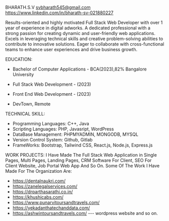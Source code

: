 BHARATH.S.V
svbharath545@gmail.com
https://www.linkedin.com/in/bharath-sv-021880227

Results-oriented and highly motivated Full Stack Web Developer with over 1 year of experience in digital adworks. A dedicated professional with a strong passion for creating dynamic and user-friendly web applications. Excels in leveraging technical skills and creative problem-solving abilities to contribute to innovative solutions. Eager to collaborate with cross-functional teams to enhance user experiences and drive business growth.

EDUCATION:
- Bachelor of Computer Applications - BCA(2023),82%
  Bangalore University
  
- Full Stack Web Development - (2023)
- Front End Web Development - (2023)
- DevTown, Remote

TECHNICAL SKILL:
- Programming Languages: C++, Java
- Scripting Languages: PHP, Javasript, WordPress
- DataBase Management: PHPMYADMIN, MONGODB, MYSQL
- Version Control System: Github, Gitlab
- FrameWorks: Bootstrap, Tailwind CSS, React.js, Node.js, Express.js

WORK PROJECTS:
I Have Made The Full Stack Web Application in Single Pages, Multi Pages, Landing Pages, CRM Software For 
Client, SEO For Client Website, Job Portal Web App And So On.
Some Of The Work I Have Made For The Organization Are:
- https://dentalnaukri.com/
- https://zanelegalservices.com/
- https://drparthasarathi.co.in/
- https://khushicabs.com/
- https://www.punarvitoursandtravels.com/
- https://yekadanthatechanddata.com/
- https://ashwintoursandtravels.com/ --- wordpress website and so on.






